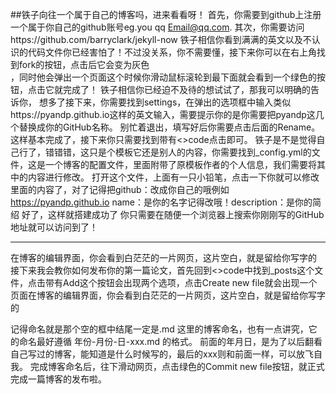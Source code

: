 
##铁子向往一个属于自己的博客吗，进来看看呀！
首先，你需要到github上注册一个属于你自己的github账号eg.you qq Email@qq.com.
其次，你需要访问https://github.com/barryclark/jekyll-now 
铁子相信你看到满满的英文以及不认识的代码文件你已经害怕了！不过没关系，你不需要懂，接下来你可以在右上角找到fork的按钮，点击后它会变为灰色<br>，同时他会弹出一个页面这个时候你滑动鼠标滚轮到最下面就会看到一个绿色的按钮，点击它就完成了！
铁子相信你已经迫不及待的想试试了，那我可以明确的告诉你， 想多了接下来，你需要找到settings，在弹出的选项框中输入类似https://pyandp.github.io这样的英文输入，需要提示你的是你需要把pyandp这几个替换成你的GitHub名称。
别忙着退出，填写好后你需要点击后面的Rename。
这样基本完成了，接下来你只需要找到带有<>code点击即可。
铁子是不是觉得自己行了，错错错，这只是个模板它还是别人的内容，你需要找到_config.yml的文件，这是一个博客的配置文件，里面附带了原模板作者的个人信息，我们需要将其中的内容进行修改。
打开这个文件，上面有一只小铅笔，点击一下你就可以修改里面的内容了，对了记得把github：改成你自己的哦例如 https://pyandp.github.io
name：是你的名字记得改哦！description：是你的简绍
好了，这样就搭建成功了
你只需要在随便一个浏览器上搜索你刚刚写的GitHub地址就可以访问到了！
***************************************************************
在博客的编辑界面，你会看到白茫茫的一片网页，这片空白，就是留给你写字的
接下来我会教你如何发布你的第一篇论文，首先回到<>code中找到_posts这个文件，点击带有Add这个按钮会出现两个选项，点击Create new file就会出现一个页面在博客的编辑界面，你会看到白茫茫的一片网页，这片空白，就是留给你写字的


记得命名就是那个空的框中结尾一定是.md
这里的博客命名，也有一点讲究，它的命名最好遵循 年份-月份-日-xxx.md 的格式。
前面的年月日，是为了以后翻看自己写过的博客，能知道是什么时候写的，最后的xxx则和前面一样，可以放飞自我。
完成博客命名后，往下滑动网页，点击绿色的Commit new file按钮，就正式完成一篇博客的发布啦。

